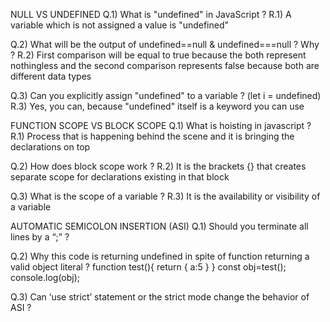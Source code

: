 NULL VS UNDEFINED
Q.1) What is "undefined" in JavaScript ?
R.1) A variable which is not assigned a value is "undefined"

Q.2) What will be the output of undefined==null & undefined===null ? Why ?
R.2) First comparison will be equal to true because the both represent nothingless and the second comparison represents false because both are different data types

Q.3) Can you explicitly assign "undefined" to a variable ? (let i = undefined)
R.3) Yes, you can, because "undefined" itself is a keyword you can use

FUNCTION SCOPE VS BLOCK SCOPE
Q.1) What is hoisting in javascript ?
R.1) Process that is happening behind the scene and it is bringing the declarations on top

Q.2) How does block scope work ?
R.2) It is the brackets {} that creates separate scope for declarations existing in that block

Q.3) What is the scope of a variable ?
R.3) It is the availability or visibility of a variable

AUTOMATIC SEMICOLON INSERTION (ASI)
Q.1) Should you terminate all lines by a “;” ?

Q.2) Why this code is returning undefined in spite of function returning a valid object literal ?
function test(){
return
{
a:5
}
}
const obj=test();
console.log(obj);

Q.3) Can ‘use strict’ statement or the strict mode change the behavior of ASI ?

